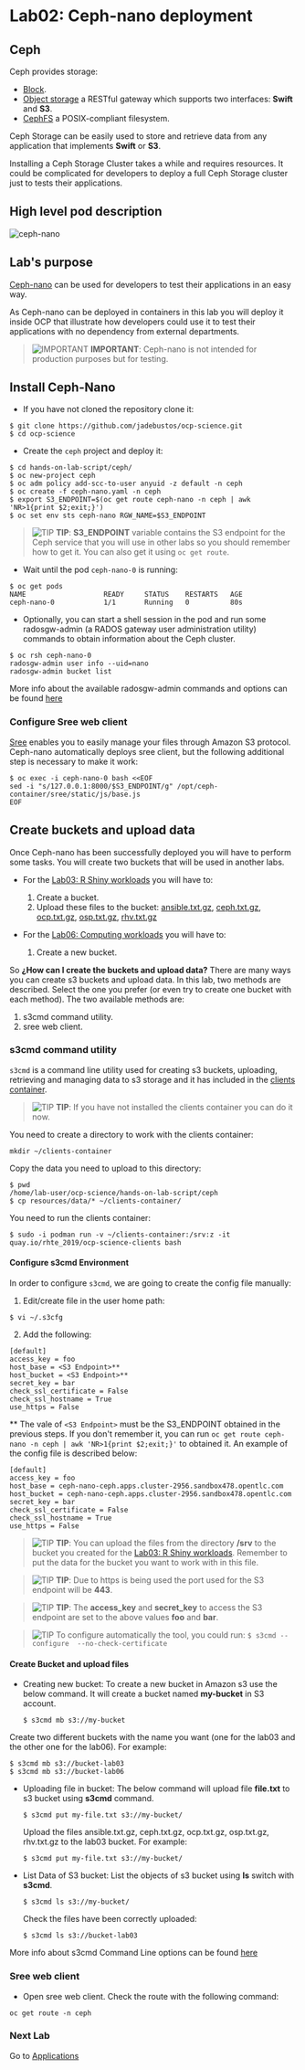 # Lab02: Ceph-nano deployment

## Ceph

Ceph provides storage:

* [Block](https://docs.ceph.com/docs/master/rbd/).
* [Object storage](https://docs.ceph.com/docs/master/radosgw/) a RESTful gateway which supports two interfaces: **Swift** and **S3**.
* [CephFS](https://docs.ceph.com/docs/master/cephfs/) a POSIX-compliant filesystem.

Ceph Storage can be easily used to store and retrieve data from any application that implements **Swift** or **S3**.

Installing a Ceph Storage Cluster takes a while and requires resources. It could be complicated for developers to deploy a full Ceph Storage cluster just to tests their applications.

## High level pod description

![ceph-nano](imgs/ceph-nano.png)

## Lab's purpose

[Ceph-nano](https://github.com/ceph/cn) can be used for developers to test their applications in an easy way.

As Ceph-nano can be deployed in containers in this lab you will deploy it inside OCP that illustrate how developers could use it to test their applications with no dependency from external departments.

> ![IMPORTANT](../imgs/important-icon.png) **IMPORTANT**: Ceph-nano is not intended for production purposes but for testing.

## Install Ceph-Nano

* If you have not cloned the repository clone it:

```
$ git clone https://github.com/jadebustos/ocp-science.git
$ cd ocp-science
```

* Create the ``ceph`` project and deploy it:

```
$ cd hands-on-lab-script/ceph/
$ oc new-project ceph
$ oc adm policy add-scc-to-user anyuid -z default -n ceph
$ oc create -f ceph-nano.yaml -n ceph
$ export S3_ENDPOINT=$(oc get route ceph-nano -n ceph | awk 'NR>1{print $2;exit;}')
$ oc set env sts ceph-nano RGW_NAME=$S3_ENDPOINT
```

> ![TIP](../imgs/tip-icon.png) **TIP**: **S3_ENDPOINT** variable contains the S3 endpoint for the Ceph service that you will use in other labs so you should remember how to get it. You can also get it using ``oc get route``.

* Wait until the pod ```ceph-nano-0``` is running:

```
$ oc get pods
NAME                   READY     STATUS    RESTARTS   AGE
ceph-nano-0            1/1       Running   0          80s
```

* Optionally, you can start a shell session in the pod and run some radosgw-admin (a RADOS gateway user administration utility) commands to obtain information about the Ceph cluster.
```
$ oc rsh ceph-nano-0
radosgw-admin user info --uid=nano
radosgw-admin bucket list
```
  More info about the available radosgw-admin commands and options can be found [here](https://docs.ceph.com/docs/giant/man/8/radosgw-admin/)

### Configure Sree web client
[Sree](https://github.com/cannium/Sree) enables you to easily manage your files through Amazon S3 protocol. Ceph-nano automatically deploys sree client, but the following additional step is necessary to make it work:

```
$ oc exec -i ceph-nano-0 bash <<EOF
sed -i "s/127.0.0.1:8000/$S3_ENDPOINT/g" /opt/ceph-container/sree/static/js/base.js
EOF
```

## Create buckets and upload data

Once Ceph-nano has been successfully deployed you will have to perform some tasks. You will create two buckets that will be used in another labs.

* For the [Lab03: R Shiny workloads](https://github.com/jadebustos/ocp-science/blob/master/hands-on-lab-script/applications/r-shiny.md) you will have to:

  1. Create a bucket.
  2. Upload these files to the bucket: [ansible.txt.gz](data/ansible.txt.gz), [ceph.txt.gz](data/ceph.txt.gz), [ocp.txt.gz](data/ocp.txt.gz), [osp.txt.gz](data/osp.txt.gz), [rhv.txt.gz](data/rhv.txt.gz)

* For the [Lab06: Computing workloads](https://github.com/jadebustos/ocp-science/blob/master/hands-on-lab-script/applications/pi.md) you will have to:

  1. Create a new bucket.

So **¿How can I create the buckets and upload data?** There are many ways you can create s3 buckets and upload data. In this lab, two methods are described. Select the one you prefer (or even try to create one bucket with each method). The two available methods are:

  1. s3cmd command utility.
  2. sree web client.

### s3cmd command utility

`s3cmd` is a command line utility used for creating s3 buckets, uploading, retrieving and managing data to s3 storage and it has included in the [clients container](https://github.com/jadebustos/ocp-science/tree/master/hands-on-lab-script/intro).

> ![TIP](../imgs/tip-icon.png) **TIP**: If you have not installed the clients container you can do it now.

You need to create a directory to work with the clients container:

```
mkdir ~/clients-container
```

Copy the data you need to upload to this directory:

```
$ pwd
/home/lab-user/ocp-science/hands-on-lab-script/ceph
$ cp resources/data/* ~/clients-container/
```

You need to run the clients container:

```
$ sudo -i podman run -v ~/clients-container:/srv:z -it quay.io/rhte_2019/ocp-science-clients bash
```

#### Configure s3cmd Environment

In order to configure `s3cmd`, we are going to create the config file manually:

1. Edit/create file in the user home path:

  ```
  $ vi ~/.s3cfg
  ```

2. Add the following:

  ```
  [default]
  access_key = foo
  host_base = <S3 Endpoint>**
  host_bucket = <S3 Endpoint>**
  secret_key = bar
  check_ssl_certificate = False
  check_ssl_hostname = True
  use_https = False
  ```

** The vale of ```<S3 Endpoint>``` must be the S3_ENDPOINT obtained in the previous steps. If you don't remember it, you can run ```oc get route ceph-nano -n ceph | awk 'NR>1{print $2;exit;}'``` to obtained it. An example of the config file is described below:

  ```
  [default]
  access_key = foo
  host_base = ceph-nano-ceph.apps.cluster-2956.sandbox478.opentlc.com
  host_bucket = ceph-nano-ceph.apps.cluster-2956.sandbox478.opentlc.com
  secret_key = bar
  check_ssl_certificate = False
  check_ssl_hostname = True
  use_https = False
  ```

> ![TIP](../imgs/tip-icon.png) **TIP**: You can upload the files from the directory **/srv** to the bucket you created for the [Lab03: R Shiny workloads](https://github.com/jadebustos/ocp-science/blob/master/hands-on-lab-script/applications/r-shiny.md). Remember to put the data for the bucket you want to work with in this file.

> ![TIP](../imgs/tip-icon.png) **TIP**: Due to https is being used the port used for the S3 endpoint will be **443**.

> ![TIP](../imgs/tip-icon.png) **TIP**: The __access_key__ and __secret_key__ to access the S3 endpoint are set to the above values **foo** and **bar**.

> ![TIP](../imgs/tip-icon.png) To configure automatically the tool, you could run: ```$ s3cmd --configure  --no-check-certificate```

#### Create Bucket and upload files

* Creating new bucket: To create a new bucket in Amazon s3 use the below command. It will create a bucket named **my-bucket** in S3 account.
  ```
  $ s3cmd mb s3://my-bucket
  ```
 Create two different buckets with the name you want (one for the lab03 and the other one for the lab06). For example:
 ```
 $ s3cmd mb s3://bucket-lab03
 $ s3cmd mb s3://bucket-lab06
 ```

* Uploading file in bucket: The below command will upload file **file.txt** to s3 bucket using **s3cmd** command.
  ```
  $ s3cmd put my-file.txt s3://my-bucket/
  ```
  Upload the files ansible.txt.gz, ceph.txt.gz, ocp.txt.gz, osp.txt.gz, rhv.txt.gz to the lab03 bucket. For example:
  ```
  $ s3cmd put my-file.txt s3://my-bucket/
  ```

* List Data of S3 bucket: List the objects of s3 bucket using **ls** switch with **s3cmd**.
  ```
  $ s3cmd ls s3://my-bucket/
  ```
  Check the files have been correctly uploaded:
  ```
  $ s3cmd ls s3://bucket-lab03
  ```
More info about s3cmd Command Line options can be found [here]()

### Sree web client
* Open sree web client. Check the route with the following command:
```
oc get route -n ceph
```

### Next Lab
Go to [Applications](https://github.com/jadebustos/ocp-science/blob/master/hands-on-lab-script/ceph/s3cmd.md)
